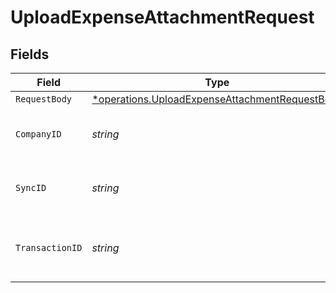 # UploadExpenseAttachmentRequest


## Fields

| Field                                                                                                                  | Type                                                                                                                   | Required                                                                                                               | Description                                                                                                            | Example                                                                                                                |
| ---------------------------------------------------------------------------------------------------------------------- | ---------------------------------------------------------------------------------------------------------------------- | ---------------------------------------------------------------------------------------------------------------------- | ---------------------------------------------------------------------------------------------------------------------- | ---------------------------------------------------------------------------------------------------------------------- |
| `RequestBody`                                                                                                          | [*operations.UploadExpenseAttachmentRequestBody](../../../pkg/models/operations/uploadexpenseattachmentrequestbody.md) | :heavy_minus_sign:                                                                                                     | N/A                                                                                                                    |                                                                                                                        |
| `CompanyID`                                                                                                            | *string*                                                                                                               | :heavy_check_mark:                                                                                                     | Unique identifier for a company.                                                                                       | 8a210b68-6988-11ed-a1eb-0242ac120002                                                                                   |
| `SyncID`                                                                                                               | *string*                                                                                                               | :heavy_check_mark:                                                                                                     | Unique identifier for a sync.                                                                                          | 6fb40d5e-b13e-11ed-afa1-0242ac120002                                                                                   |
| `TransactionID`                                                                                                        | *string*                                                                                                               | :heavy_check_mark:                                                                                                     | The unique identifier for your SMB's transaction.                                                                      | 336694d8-2dca-4cb5-a28d-3ccb83e55eee                                                                                   |